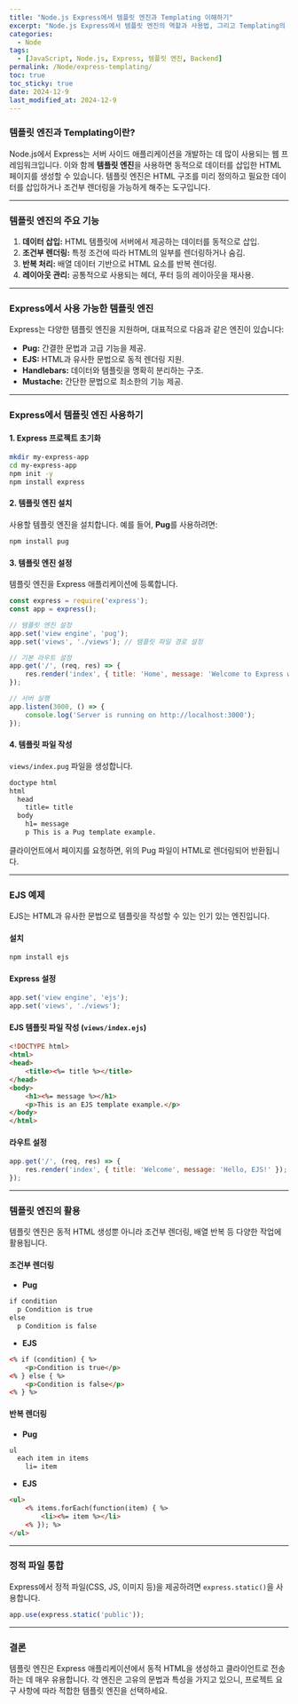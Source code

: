 ```yaml
---
title: "Node.js Express에서 템플릿 엔진과 Templating 이해하기"
excerpt: "Node.js Express에서 템플릿 엔진의 역할과 사용법, 그리고 Templating의 개념과 예제를 통해 동적 HTML 페이지 렌더링 과정을 자세히 살펴봅니다."
categories:
  - Node
tags:
  - [JavaScript, Node.js, Express, 템플릿 엔진, Backend]
permalink: /Node/express-templating/
toc: true
toc_sticky: true
date: 2024-12-9
last_modified_at: 2024-12-9
---
```


### 템플릿 엔진과 Templating이란?

Node.js에서 Express는 서버 사이드 애플리케이션을 개발하는 데 많이 사용되는 웹 프레임워크입니다. 이와 함께 **템플릿 엔진**을 사용하면 동적으로 데이터를 삽입한 HTML 페이지를 생성할 수 있습니다. 템플릿 엔진은 HTML 구조를 미리 정의하고 필요한 데이터를 삽입하거나 조건부 렌더링을 가능하게 해주는 도구입니다.

---

### 템플릿 엔진의 주요 기능
1. **데이터 삽입:** HTML 템플릿에 서버에서 제공하는 데이터를 동적으로 삽입.
2. **조건부 렌더링:** 특정 조건에 따라 HTML의 일부를 렌더링하거나 숨김.
3. **반복 처리:** 배열 데이터 기반으로 HTML 요소를 반복 렌더링.
4. **레이아웃 관리:** 공통적으로 사용되는 헤더, 푸터 등의 레이아웃을 재사용.

---

### Express에서 사용 가능한 템플릿 엔진

Express는 다양한 템플릿 엔진을 지원하며, 대표적으로 다음과 같은 엔진이 있습니다:

- **Pug:** 간결한 문법과 고급 기능을 제공.
- **EJS:** HTML과 유사한 문법으로 동적 렌더링 지원.
- **Handlebars:** 데이터와 템플릿을 명확히 분리하는 구조.
- **Mustache:** 간단한 문법으로 최소한의 기능 제공.

---

### Express에서 템플릿 엔진 사용하기

#### 1. Express 프로젝트 초기화

```bash
mkdir my-express-app
cd my-express-app
npm init -y
npm install express
```

#### 2. 템플릿 엔진 설치
사용할 템플릿 엔진을 설치합니다. 예를 들어, **Pug**를 사용하려면:

```bash
npm install pug
```

#### 3. 템플릿 엔진 설정
템플릿 엔진을 Express 애플리케이션에 등록합니다.

```js
const express = require('express');
const app = express();

// 템플릿 엔진 설정
app.set('view engine', 'pug');
app.set('views', './views'); // 템플릿 파일 경로 설정

// 기본 라우트 설정
app.get('/', (req, res) => {
    res.render('index', { title: 'Home', message: 'Welcome to Express with Pug!' });
});

// 서버 실행
app.listen(3000, () => {
    console.log('Server is running on http://localhost:3000');
});
```

#### 4. 템플릿 파일 작성
`views/index.pug` 파일을 생성합니다.

```html
doctype html
html
  head
    title= title
  body
    h1= message
    p This is a Pug template example.
```

클라이언트에서 페이지를 요청하면, 위의 Pug 파일이 HTML로 렌더링되어 반환됩니다.

---

### EJS 예제

EJS는 HTML과 유사한 문법으로 템플릿을 작성할 수 있는 인기 있는 엔진입니다.

#### 설치

```bash
npm install ejs
```

#### Express 설정

```js
app.set('view engine', 'ejs');
app.set('views', './views');
```

#### EJS 템플릿 파일 작성 (`views/index.ejs`)

```html
<!DOCTYPE html>
<html>
<head>
    <title><%= title %></title>
</head>
<body>
    <h1><%= message %></h1>
    <p>This is an EJS template example.</p>
</body>
</html>
```

#### 라우트 설정

```js
app.get('/', (req, res) => {
    res.render('index', { title: 'Welcome', message: 'Hello, EJS!' });
});
```

---

### 템플릿 엔진의 활용
템플릿 엔진은 동적 HTML 생성뿐 아니라 조건부 렌더링, 배열 반복 등 다양한 작업에 활용됩니다.

#### 조건부 렌더링
- **Pug**

```html
if condition
  p Condition is true
else
  p Condition is false
```

- **EJS**

```html
<% if (condition) { %>
    <p>Condition is true</p>
<% } else { %>
    <p>Condition is false</p>
<% } %>
```

#### 반복 렌더링
- **Pug**

```html
ul
  each item in items
    li= item
```

- **EJS**

```html
<ul>
    <% items.forEach(function(item) { %>
        <li><%= item %></li>
    <% }); %>
</ul>
```

---

### 정적 파일 통합
Express에서 정적 파일(CSS, JS, 이미지 등)을 제공하려면 `express.static()`을 사용합니다.

```js
app.use(express.static('public'));
```

---

### 결론

템플릿 엔진은 Express 애플리케이션에서 동적 HTML을 생성하고 클라이언트로 전송하는 데 매우 유용합니다. 각 엔진은 고유의 문법과 특성을 가지고 있으니, 프로젝트 요구 사항에 따라 적합한 템플릿 엔진을 선택하세요.
